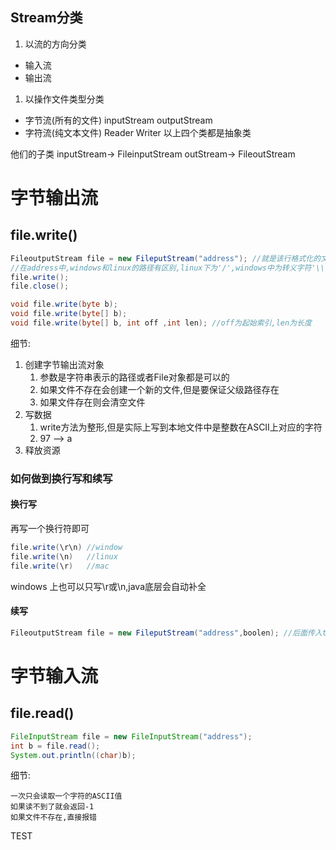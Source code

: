 ## Stream分类
1. 以流的方向分类
- 输入流
- 输出流
1. 以操作文件类型分类
- 字节流(所有的文件) inputStream outputStream
- 字符流(纯文本文件) Reader Writer
以上四个类都是抽象类

他们的子类
inputStream-> FileinputStream
outStream-> FileoutStream


# 字节输出流
## file.write()
```java
FileoutputStream file = new FileputStream("address"); //就是该行格式化的文件
//在address中,windows和linux的路径有区别,linux下为'/',windows中为转义字符'\\'
file.write();
file.close();
```

```java
void file.write(byte b);  
void file.write(byte[] b);
void file.write(byte[] b, int off ,int len); //off为起始索引,len为长度
```

细节:
1. 创建字节输出流对象
	1. 参数是字符串表示的路径或者File对象都是可以的
	2. 如果文件不存在会创建一个新的文件,但是要保证父级路径存在
	3. 如果文件存在则会清空文件
2. 写数据
	1. write方法为整形,但是实际上写到本地文件中是整数在ASCII上对应的字符
	2. 97 --> a 
3. 释放资源


### 如何做到换行写和续写
#### 换行写
再写一个换行符即可
```java
file.write(\r\n) //window
file.write(\n)   //linux
file.write(\r)   //mac
```

windows 上也可以只写\r或\n,java底层会自动补全

#### 续写
```java
FileoutputStream file = new FileputStream("address",boolen); //后面传入ture时就能打开续写,默认为false
```


# 字节输入流

## file.read()

```java
FileInputStream file = new FileInputStream("address");
int b = file.read();
System.out.println((char)b);
```

细节:

	一次只会读取一个字符的ASCII值
	如果读不到了就会返回-1
	如果文件不存在,直接报错



TEST



